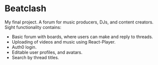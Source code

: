 # Beatclash
My final project. A forum for music producers, DJs, and content creators.
Sight functionality contains:

* Basic forum with boards, where users can make and reply to threads.
* Uploading of videos and music using React-Player.
* Auth0 login.
* Editable user profiles, and avatars.
* Search by thread titles.